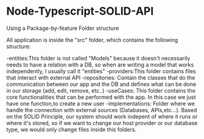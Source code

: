 ﻿# Node-Typescript-SOLID-API
 
 Using a Package-by-feature Folder structure
 
 All application is inside the "src" folder, which contains the following structure:
 
 -entities:This folder is not called "Models" because it doesn't necessarily needs to have a relation with a DB, so when are writing a model that works independently, I usually call it "entities" 
 -providers:This folder contains files that interact with external API
 -repositories: Contain the classes that do the communication between our app and the DB and defines what can be done in our storage (add, edit, remove, etc..) 
 -useCases: This folder contains the core functionalities that can be performed with the app. In this case we just have one function,to create a new user
 -implementations: Folder where we handle the connection with external sources (Databases, APIs,etc...). Based on the SOLID Principle, our system should work indepent of where it runs or where it's stored, so if we want to change our host provider or our database type, we would only change files inside this folders.

